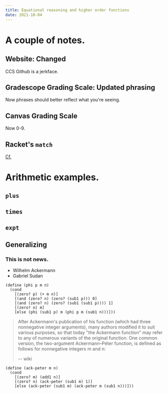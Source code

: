 ```yaml
---
title: Equational reasoning and higher order functions
date: 2021-10-04
---
```


# A couple of notes.

## Website: Changed

CCS Github is a jerkface.

## Gradescope Grading Scale: Updated phrasing

Now phrases should better reflect what you're seeing.

## Canvas Grading Scale

Now 0-9.

## Racket's `match`

[Cf.](https://www.python.org/dev/peps/pep-0636/ "Python match")

## 



# Arithmetic examples.


## `plus`

## `times`

## `expt` 

## Generalizing 

### This is not news. 

  - Wilhelm Ackermann
  - Gabriel Sudan

```racket
(define (phi p m n)
  (cond
    [(zero? p) (+ m n)]
    [(and (zero? n) (zero? (sub1 p))) 0]
    [(and (zero? n) (zero? (sub1 (sub1 p)))) 1]
    [(zero? n) m]
    [else (phi (sub1 p) m (phi p m (sub1 n)))]))
```

> After Ackermann's publication of his function (which had three
> nonnegative integer arguments), many authors modified it to suit
> various purposes, so that today "the Ackermann function" may refer to
> any of numerous variants of the original function. One common version,
> the two-argument Ackermann–Péter function, is defined as follows for
> nonnegative integers m and n:
>
> -- wiki


```racket
(define (ack-peter m n)
  (cond
    [(zero? m) (add1 n)]
    [(zero? n) (ack-peter (sub1 m) 1)]
    [else (ack-peter (sub1 m) (ack-peter m (sub1 n)))]))
```


